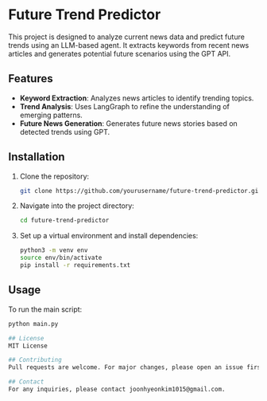 # Future Trend Predictor

This project is designed to analyze current news data and predict future trends using an LLM-based agent. It extracts keywords from recent news articles and generates potential future scenarios using the GPT API.

## Features
- **Keyword Extraction**: Analyzes news articles to identify trending topics.
- **Trend Analysis**: Uses LangGraph to refine the understanding of emerging patterns.
- **Future News Generation**: Generates future news stories based on detected trends using GPT.

## Installation
1. Clone the repository:
   ```bash
   git clone https://github.com/yourusername/future-trend-predictor.git
   ```
2. Navigate into the project directory:
   ```bash
   cd future-trend-predictor
   ```
3. Set up a virtual environment and install dependencies:
   ```bash
   python3 -m venv env
   source env/bin/activate
   pip install -r requirements.txt
   ```

## Usage
To run the main script:
```bash
python main.py

## License
MIT License

## Contributing
Pull requests are welcome. For major changes, please open an issue first to discuss what you would like to change.

## Contact
For any inquiries, please contact joonhyeonkim1015@gmail.com.
